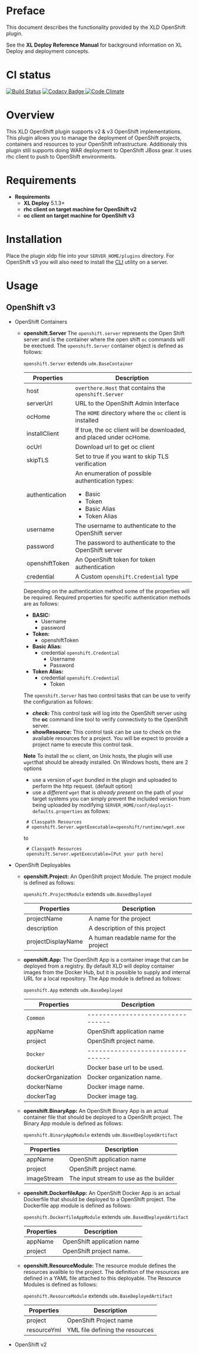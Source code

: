 # Preface #

This document describes the functionality provided by the XLD OpenShift plugin.

See the **XL Deploy Reference Manual** for background information on XL Deploy and deployment concepts.

# CI status #

[![Build Status][xld-openshift-plugin-travis-image]][xld-openshift-plugin-travis-url]
[![Codacy Badge][xld-openshift-plugin-codacy-image] ][xld-openshift-plugin-codacy-url]
[![Code Climate][xld-openshift-plugin-code-climate-image] ][xld-openshift-plugin-code-climate-url]

[xld-openshift-plugin-travis-image]: https://travis-ci.org/xebialabs-community/xld-openshift-plugin.svg?branch=master
[xld-openshift-plugin-travis-url]: https://travis-ci.org/xebialabs-community/xld-openshift-plugin
[xld-openshift-plugin-codacy-image]: https://api.codacy.com/project/badge/Grade/cbe6e057aa2f447c9d6e4a3092f192ad
[xld-openshift-plugin-codacy-url]: https://www.codacy.com/app/joris-dewinne/xld-openshift-plugin
[xld-openshift-plugin-code-climate-image]: https://codeclimate.com/github/xebialabs-community/xld-openshift-plugin/badges/gpa.svg
[xld-openshift-plugin-code-climate-url]: https://codeclimate.com/github/xebialabs-community/xld-openshift-plugin



# Overview #

This XLD OpenShift plugin supports v2 & v3 OpenShift implementations.  This plugin allows you to manage the deployment of OpenShift projects, containers and resources to your OpenShift infrastructure.  Additionaly this plugin still supports doing WAR deployment to OpenShift JBoss gear. It uses rhc client to push to OpenShift environments.

# Requirements #

* **Requirements**
	* **XL Deploy** 5.1.3+
	* **rhc client on target machine for OpenShift v2** 
	* **oc client on target machine for OpenShift v3** 

# Installation #

Place the plugin xldp file into your `SERVER_HOME/plugins` directory.  For OpenShift v3 you will also need to install the [CLI](https://docs.openshift.org/latest/cli_reference/get_started_cli.html) 
utility on a server. 


# Usage #

## OpenShift v3 

* OpenShift Containers

	* **openshift.Server**
	   The `openshift.server` represents the Open Shift server and is the container where the open shift `oc` commands will be exectued.  The `openshift.Server` container object is defined as follows:
	   
	   `openshift.Server` extends `udm.BaseContainer`
	   
	   | Properties     |           Description                                               |
	   |----------------|---------------------------------------------------------------------|
	   | host           | `overthere.Host` that contains the `openshift.Server`               |
	   | serverUrl      | URL to the OpenShift Admin Interface                                |
	   | ocHome         | The `HOME` directory where the `oc` client is installed             |
	   | installClient  | If true, the oc client will be downloaded, and placed under ocHome. |
	   | ocUrl          | Download url to get oc client                                       |
	   | skipTLS        | Set to true if you want to skip TLS verification                    |
	   | authentication | An enumeration of possible authentication types:<ul><li>Basic</li><li>Token</li><li>Basic Alias</li><li>Token Alias</li></ul>|
	   | username       | The username to authenticate to the OpenShift server                |
	   | password       | The password to authenticate to the OpenShift server                |
	   | openshiftToken | An OpenShift token for token authentication                         |
	   | credential     | A Custom `openshift.Credential` type                                |
	   
	   Depending on the authentication method some of the properties will be required.  Required properties for specific authentication methods are as follows:
	   
	   * **BASIC:**
	      * Username
	      * password
	   * **Token:**
	      * openshiftToken
	   * **Basic Alias:**
	      * credential `openshift.Credential`
	         * Username
	         * Password
	   * **Token Alias:**
	      * credential `openshift.Credential`
	         * Token
	   
	   The `openshift.Server` has two control tasks that can be use to verify the configuration as follows:
	   * ***check:*** This control task will log into the OpenShift server using the **oc** command line tool to verify connectivity to the OpenShift server.
	   * **showResource:** This control task can be use to check on the available resources for a project.  You will be expect to provide a project name to execute this control task.
	   
	   **Note**
       To install the `oc` client, on Unix hosts, the plugin will use `wget`that should be already installed.
       On Windows hosts, there are 2 options
       
       * use a version of `wget` bundled in the plugin and uploaded to perform the http request. (default option)
       * use a _different_ `wget` that is _already present_ on the path of your target systems you can simply prevent the included version from being uploaded by modifying `SERVER_HOME/conf/deployit-defaults.properties` as follows:
       ```
       	# Classpath Resources
       	# openshift.Server.wgetExecutable=openshift/runtime/wget.exe
       ```
       to
       ```
       	# Classpath Resources
       	openshift.Server.wgetExecutable=[Put your path here]
	   ```
* OpenShift Deployables
	   
    * **openshift.Project:**
       An OpenShift project Module.  The project module is defined as follows:
    
       `openshift.ProjectModule` extends `udm.BasedDeployed`
    
       | Properties      |         Description                      |
       |-----------------|------------------------------------------|
       | projectName     | A name for the project                   |
       | description     | A description of this project            |
       | projectDisplayName | A human readable name for the project |
    
    
    * **openshift.App:**
       The OpenShift App is a container image that can be deployed from a registry.  By default XLD will deploy container images from the Docker Hub, but it is possible to supply and internal URL for a local repository.  The App module is defined as follows:
       
       `openshift.App` extends `udm.BaseDeployed`
       
       | Properties         |        Description                |
       |--------------------|-----------------------------------|
       | `Common`           | --------------------------------  |
       | appName            | OpenShift application name        |
       | project            | OpenShift project name.           |
       | `Docker`           | --------------------------------  |
       | dockerUrl          | Docker base url to be used.       |
       | dockerOrganization | Docker organization name.         |
       | dockerName         | Docker image name.                |
       | dockerTag          | Docker image tag.                 |
       
    * **openshift.BinaryApp:**
      An OpenShift Binary App is an actual container file that should be deployed to a OpenShift project.  The Binary App module is defined as follows:
      
      `openshift.BinaryAppModule` extends `udm.BasedDeployedArtifact`
      
      |  Properties         |       Description                 |
      |---------------------|-----------------------------------|
      | appName             | OpenShift application name        |
      | project             | OpenShift project name.           |
      | imageStream         | The input stream to use as the builder |
      
    * **openshift.DockerfileApp:**
      An OpenShift Docker App is an actual Dockerfile that should be deployed to a OpenShift project.  The Dockerfile app module is defined as follows:
      
      `openshift.DockerfileAppModule` extends `udm.BasedDeployedArtifact`
      
      |  Properties         |       Description                 |
      |---------------------|-----------------------------------|
      | appName             | OpenShift application name        |
      | project             | OpenShift project name.           |
      
    * **openshift.ResourceModule:** The resource module defines the resources availble to the project.  The definition of the resources are defined in a YAML file attached to this deployable.  The Resource Modules is defined as follows:
    
      `openshift.ResourceModule` extends `udm.BaseDeployedArtifact`
    
      |  Properties         |       Description                 |
      |---------------------|-----------------------------------|
      | project             | OpenShift Project name            |
      | resourceYml         | YML file defining the resources   |
         
    
    
* OpenShift v2
